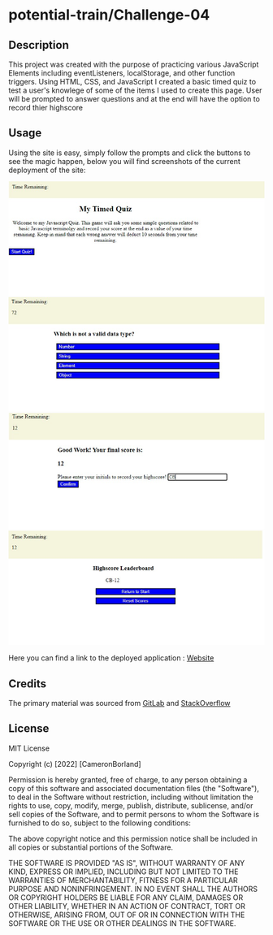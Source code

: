 # potential-train/Challenge-04

## Description

This project was created with the purpose of practicing various JavaScript Elements including eventListeners, localStorage, and other function triggers. Using HTML, CSS, and JavaScript I created a basic timed quiz to test a user's knowlege of some of the items I used to create this page. User will be prompted to answer questions and at the end will have the option to record thier highscore
## Usage

Using the site is easy, simply follow the prompts and click the buttons to see the magic happen, below you will find  screenshots of the current deployment of the site:


![screenshot](./assets/screenshot%201.jpg)
![screenshot](./assets/screenshot%202.jpg)
![screenshot](./assets/screenshot%203.jpg)
![screenshot](./assets/screenshot%204.jpg)

Here you can find a link to the deployed application : [Website](https://borthvader.github.io/potential-train/)

## Credits

The primary material was sourced from [GitLab](https://utoronto.bootcampcontent.com/utoronto-bootcamp/UTOR-VIRT-FSF-FT-05-2022-U-LOLC/-/tree/main/04-Web-APIs/02-Challenge) and [StackOverflow](https://stackoverflow.com/)

## License 

MIT License

Copyright (c) [2022] [CameronBorland]

Permission is hereby granted, free of charge, to any person obtaining a copy
of this software and associated documentation files (the "Software"), to deal
in the Software without restriction, including without limitation the rights
to use, copy, modify, merge, publish, distribute, sublicense, and/or sell
copies of the Software, and to permit persons to whom the Software is
furnished to do so, subject to the following conditions:

The above copyright notice and this permission notice shall be included in all
copies or substantial portions of the Software.

THE SOFTWARE IS PROVIDED "AS IS", WITHOUT WARRANTY OF ANY KIND, EXPRESS OR
IMPLIED, INCLUDING BUT NOT LIMITED TO THE WARRANTIES OF MERCHANTABILITY,
FITNESS FOR A PARTICULAR PURPOSE AND NONINFRINGEMENT. IN NO EVENT SHALL THE
AUTHORS OR COPYRIGHT HOLDERS BE LIABLE FOR ANY CLAIM, DAMAGES OR OTHER
LIABILITY, WHETHER IN AN ACTION OF CONTRACT, TORT OR OTHERWISE, ARISING FROM,
OUT OF OR IN CONNECTION WITH THE SOFTWARE OR THE USE OR OTHER DEALINGS IN THE
SOFTWARE.
